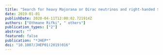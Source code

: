 ```yaml
---
title: "Search for heavy Majorana or Dirac neutrinos and right-handed $W$ gauge bosons in final states with two charged leptons and two jets at $ sqrts=13 $ TeV with the ATLAS detector"
date: 2019-01-01
publishDate: 2020-04-11T12:00:02.721914Z
authors: ["Othmane Rifki", " others"]
publication_types: ["2"]
abstract: ""
featured: false
publication: "*JHEP*"
doi: "10.1007/JHEP01(2019)016"
---
```



